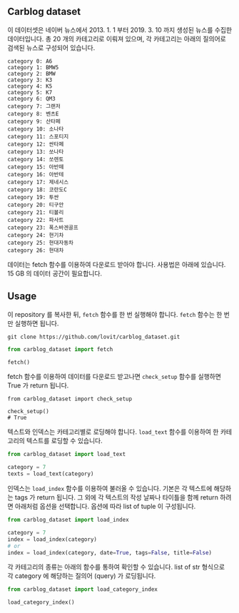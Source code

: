 ## Carblog dataset

이 데이터셋은 네이버 뉴스에서 2013. 1. 1 부터 2019. 3. 10 까지 생성된 뉴스를 수집한 데이터입니다. 총 20 개의 카테고리로 이뤄져 있으며, 각 카테고리는 아래의 질의어로 검색된 뉴스로 구성되어 있습니다.

```
category 0: A6
category 1: BMW5
category 2: BMW
category 3: K3
category 4: K5
category 5: K7
category 6: QM3
category 7: 그랜저
category 8: 벤츠E
category 9: 산타페
category 10: 소나타
category 11: 스포티지
category 12: 싼타페
category 13: 쏘나타
category 14: 쏘렌토
category 15: 아반떼
category 16: 아반테
category 17: 제네시스
category 18: 코란도C
category 19: 투싼
category 20: 티구안
category 21: 티볼리
category 22: 파사트
category 23: 폭스바겐골프
category 24: 현기차
category 25: 현대자동차
category 26: 현대차
```

데이터는 fetch 함수를 이용하여 다운로드 받아야 합니다. 사용법은 아래에 있습니다. 15 GB 의 데이터 공간이 필요합니다.

## Usage

이 repository 를 복사한 뒤, `fetch` 함수를 한 번 실행해야 합니다. `fetch` 함수는 한 번만 실행하면 됩니다.

```
git clone https://github.com/lovit/carblog_dataset.git
```

```python
from carblog_dataset import fetch

fetch()
```

fetch 함수를 이용하여 데이터를 다운로드 받고나면 `check_setup` 함수를 실행하면 True 가 return 됩니다.

```
from carblog_dataset import check_setup

check_setup()
# True
```

텍스트와 인덱스는 카테고리별로 로딩해야 합니다. `load_text` 함수를 이용하여 한 카테고리의 텍스트를 로딩할 수 있습니다.

```python
from carblog_dataset import load_text

category = 7
texts = load_text(category)
```

인덱스는 `load_index` 함수를 이용하여 불러올 수 있습니다. 기본은 각 텍스트에 해당하는 tags 가 return 됩니다. 그 외에 각 텍스트의 작성 날짜나 타이틀을 함께 return 하려면 아래처럼 옵션을 선택합니다. 옵션에 따라 list of tuple 이 구성됩니다.

```python
from carblog_dataset import load_index

category = 7
index = load_index(category)
# or
index = load_index(category, date=True, tags=False, title=False)
```

각 카테고리의 종류는 아래의 함수를 통하여 확인할 수 있습니다. list of str 형식으로 각 category 에 해당하는 질의어 (query) 가 로딩됩니다.

```python
from carblog_dataset import load_category_index

load_category_index()
```

